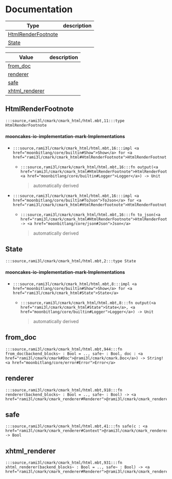 # Documentation
|Type|description|
|---|---|
|[HtmlRenderFootnote](#HtmlRenderFootnote)||
|[State](#State)||

|Value|description|
|---|---|
|[from\_doc](#from_doc)||
|[renderer](#renderer)||
|[safe](#safe)||
|[xhtml\_renderer](#xhtml_renderer)||

## HtmlRenderFootnote

```moonbit
:::source,rami3l/cmark/cmark_html/html.mbt,11:::type HtmlRenderFootnote
```


#### mooncakes-io-implementation-mark-Implementations
- ```moonbit
  :::source,rami3l/cmark/cmark_html/html.mbt,16:::impl <a href="moonbitlang/core/builtin#Show">Show</a> for <a href="rami3l/cmark/cmark_html#HtmlRenderFootnote">HtmlRenderFootnote</a>
  ```
  > 
  * ```moonbit
    :::source,rami3l/cmark/cmark_html/html.mbt,16:::fn output(<a href="rami3l/cmark/cmark_html#HtmlRenderFootnote">HtmlRenderFootnote</a>, <a href="moonbitlang/core/builtin#Logger">Logger</a>) -> Unit
    ```
    > automatically derived
- ```moonbit
  :::source,rami3l/cmark/cmark_html/html.mbt,16:::impl <a href="moonbitlang/core/builtin#ToJson">ToJson</a> for <a href="rami3l/cmark/cmark_html#HtmlRenderFootnote">HtmlRenderFootnote</a>
  ```
  > 
  * ```moonbit
    :::source,rami3l/cmark/cmark_html/html.mbt,16:::fn to_json(<a href="rami3l/cmark/cmark_html#HtmlRenderFootnote">HtmlRenderFootnote</a>) -> <a href="moonbitlang/core/json#Json">Json</a>
    ```
    > automatically derived

## State

```moonbit
:::source,rami3l/cmark/cmark_html/html.mbt,2:::type State
```


#### mooncakes-io-implementation-mark-Implementations
- ```moonbit
  :::source,rami3l/cmark/cmark_html/html.mbt,8:::impl <a href="moonbitlang/core/builtin#Show">Show</a> for <a href="rami3l/cmark/cmark_html#State">State</a>
  ```
  > 
  * ```moonbit
    :::source,rami3l/cmark/cmark_html/html.mbt,8:::fn output(<a href="rami3l/cmark/cmark_html#State">State</a>, <a href="moonbitlang/core/builtin#Logger">Logger</a>) -> Unit
    ```
    > automatically derived

## from\_doc

```moonbit
:::source,rami3l/cmark/cmark_html/html.mbt,944:::fn from_doc(backend_blocks~ : Bool = .., safe~ : Bool, doc : <a href="rami3l/cmark/cmark#Doc">@rami3l/cmark/cmark.Doc</a>) -> String!<a href="moonbitlang/core/error#Error">Error</a>
```


## renderer

```moonbit
:::source,rami3l/cmark/cmark_html/html.mbt,918:::fn renderer(backend_blocks~ : Bool = .., safe~ : Bool) -> <a href="rami3l/cmark/cmark_renderer#Renderer">@rami3l/cmark/cmark_renderer.Renderer</a>
```


## safe

```moonbit
:::source,rami3l/cmark/cmark_html/html.mbt,41:::fn safe(c : <a href="rami3l/cmark/cmark_renderer#Context">@rami3l/cmark/cmark_renderer.Context</a>) -> Bool
```


## xhtml\_renderer

```moonbit
:::source,rami3l/cmark/cmark_html/html.mbt,931:::fn xhtml_renderer(backend_blocks~ : Bool = .., safe~ : Bool) -> <a href="rami3l/cmark/cmark_renderer#Renderer">@rami3l/cmark/cmark_renderer.Renderer</a>
```

